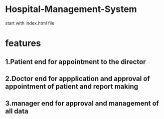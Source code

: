 # Hospital-Management-System
start with  index.html file 
<h1>features</h1>
<h2>1.Patient end for appointment to the director</h2>
<h2>2.Doctor end for appplication and approval of appointment of patient and report making</h2>
<h2>3.manager end for approval and management of all data</h2>
